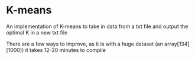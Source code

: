 # K-means
An implementation of K-means to take in data from a txt file and output the optimal K in a new txt file

There are a few ways to improve, as it is with a huge dataset (an array[134][1000]) it takes 12-20 minutes to compile 
